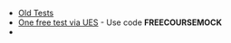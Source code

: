 - [Old Tests](https://www.ueseducation.com/act-course-tests)
- [One free test via UES](https://www.ueseducation.com/mock-tests) - Use code **FREECOURSEMOCK**
-